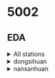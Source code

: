 # 5002 

## EDA

<details>
  <summary>All stations</summary>

| Station | Distribution | 
|:------:| ------ | 
| dongsi | <img src="https://github.com/sysu-zjw/MSBD-2018Fall/blob/master/img/5002Proj/dongsi_aq.png" width="240"> | 
| tiantan | <img src="https://github.com/sysu-zjw/MSBD-2018Fall/blob/master/img/5002Proj/tiantan_aq.png" width="240"> | 
| guanyuan | <img src="https://github.com/sysu-zjw/MSBD-2018Fall/blob/master/img/5002Proj/guanyuan_aq.png" width="240"> | 
| wanshouxigong | <img src="https://github.com/sysu-zjw/MSBD-2018Fall/blob/master/img/5002Proj/wanshouxigong_aq.png" width="240"> | 
| aotizhongxin | <img src="https://github.com/sysu-zjw/MSBD-2018Fall/blob/master/img/5002Proj/aotizhongxin_aq.png" width="240"> | 
| nongzhanguan | <img src="https://github.com/sysu-zjw/MSBD-2018Fall/blob/master/img/5002Proj/nongzhanguan_aq.png" width="240"> | 
| wanliu | <img src="https://github.com/sysu-zjw/MSBD-2018Fall/blob/master/img/5002Proj/wanliu_aq.png" width="240"> | 
| beibuxinqu | <img src="https://github.com/sysu-zjw/MSBD-2018Fall/blob/master/img/5002Proj/beibuxinqu_aq.png" width="240"> | 
| zhiwuyuan | <img src="https://github.com/sysu-zjw/MSBD-2018Fall/blob/master/img/5002Proj/zhiwuyuan_aq.png" width="240"> | 
| fengtaihuayuan | <img src="https://github.com/sysu-zjw/MSBD-2018Fall/blob/master/img/5002Proj/fengtaihuayuan_aq.png" width="240"> | 
| yungang | <img src="https://github.com/sysu-zjw/MSBD-2018Fall/blob/master/img/5002Proj/yungang_aq.png" width="240"> | 
| gucheng | <img src="https://github.com/sysu-zjw/MSBD-2018Fall/blob/master/img/5002Proj/gucheng_aq.png" width="240"> | 
| fangshan | <img src="https://github.com/sysu-zjw/MSBD-2018Fall/blob/master/img/5002Proj/fangshan_aq.png" width="240"> | 
| daxing | <img src="https://github.com/sysu-zjw/MSBD-2018Fall/blob/master/img/5002Proj/daxing_aq.png" width="240"> | 
| yizhuang | <img src="https://github.com/sysu-zjw/MSBD-2018Fall/blob/master/img/5002Proj/yizhuang_aq.png" width="240"> | 
| tongzhou | <img src="https://github.com/sysu-zjw/MSBD-2018Fall/blob/master/img/5002Proj/tongzhou_aq.png" width="240"> | 
| shunyi | <img src="https://github.com/sysu-zjw/MSBD-2018Fall/blob/master/img/5002Proj/shunyi_aq.png" width="240"> | 
| pingchang | <img src="https://github.com/sysu-zjw/MSBD-2018Fall/blob/master/img/5002Proj/pingchang_aq.png" width="240"> | 
| mentougou | <img src="https://github.com/sysu-zjw/MSBD-2018Fall/blob/master/img/5002Proj/mentougou_aq.png" width="240"> | 
| pinggu | <img src="https://github.com/sysu-zjw/MSBD-2018Fall/blob/master/img/5002Proj/pinggu_aq.png" width="240"> | 
| huairou | <img src="https://github.com/sysu-zjw/MSBD-2018Fall/blob/master/img/5002Proj/huairou_aq.png" width="240"> | 
| miyun | <img src="https://github.com/sysu-zjw/MSBD-2018Fall/blob/master/img/5002Proj/miyun_aq.png" width="240"> | 
| yanqin | <img src="https://github.com/sysu-zjw/MSBD-2018Fall/blob/master/img/5002Proj/yanqin_aq.png" width="240"> | 
| dingling | <img src="https://github.com/sysu-zjw/MSBD-2018Fall/blob/master/img/5002Proj/dingling_aq.png" width="240"> | 
| badaling | <img src="https://github.com/sysu-zjw/MSBD-2018Fall/blob/master/img/5002Proj/badaling_aq.png" width="240"> | 
| miyunshuiku | <img src="https://github.com/sysu-zjw/MSBD-2018Fall/blob/master/img/5002Proj/miyunshuiku_aq.png" width="240"> | 
| donggaocun | <img src="https://github.com/sysu-zjw/MSBD-2018Fall/blob/master/img/5002Proj/donggaocun_aq.png" width="240"> | 
| yongledian | <img src="https://github.com/sysu-zjw/MSBD-2018Fall/blob/master/img/5002Proj/yongledian_aq.png" width="240"> | 
| yufa | <img src="https://github.com/sysu-zjw/MSBD-2018Fall/blob/master/img/5002Proj/yufa_aq.png" width="240"> | 
| liulihe | <img src="https://github.com/sysu-zjw/MSBD-2018Fall/blob/master/img/5002Proj/liulihe_aq.png" width="240"> | 
| qianmen | <img src="https://github.com/sysu-zjw/MSBD-2018Fall/blob/master/img/5002Proj/qianmen_aq.png" width="240"> | 
| yongdingmennei | <img src="https://github.com/sysu-zjw/MSBD-2018Fall/blob/master/img/5002Proj/yongdingmennei_aq.png" width="240"> | 
| xizhimenbei | <img src="https://github.com/sysu-zjw/MSBD-2018Fall/blob/master/img/5002Proj/xizhimenbei_aq.png" width="240"> | 
| nansanhuan | <img src="https://github.com/sysu-zjw/MSBD-2018Fall/blob/master/img/5002Proj/nansanhuan_aq.png" width="240"> | 
| dongsihuan | <img src="https://github.com/sysu-zjw/MSBD-2018Fall/blob/master/img/5002Proj/dongsihuan_aq.png" width="240"> | 

</details>

<details>
  <summary>dongsihuan</summary>
<img src="https://github.com/sysu-zjw/MSBD-2018Fall/blob/master/img/5002Proj/dongsihuan_aq.png" width="240">
</details>

<details>
  <summary>nansanhuan</summary>
<img src="https://github.com/sysu-zjw/MSBD-2018Fall/blob/master/img/5002Proj/nansanhuan_aq.png" width="240">
</details>







